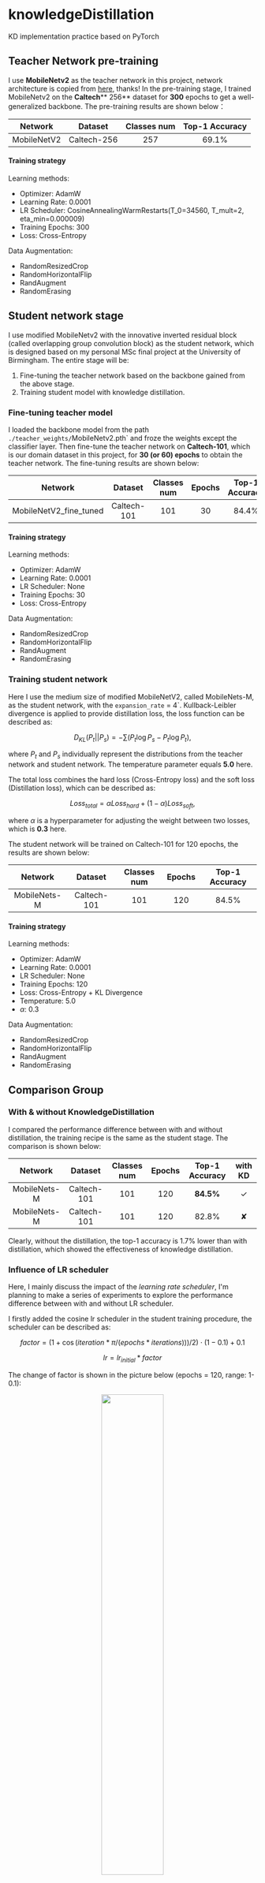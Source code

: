# knowledgeDistillation

KD implementation practice based on PyTorch

## Teacher Network pre-training

I use **MobileNetv2** as the teacher network in this project, network architecture is copied from [here](https://github.com/WZMIAOMIAO/deep-learning-for-image-processing/blob/master/pytorch_classification/Test6_mobilenet/model_v2.py), thanks! In the pre-training stage, I trained MobileNetv2 on the **Caltech**** 256** dataset for **300** epochs to get a well-generalized backbone. The pre-training results are shown below：

|Network|Dataset|Classes num|Top-1 Accuracy|
|:-----:|:-----:|:-----:|:-----:|
|MobileNetV2|Caltech-256|257|69.1%|

#### Training strategy

Learning methods:
- Optimizer: AdamW
- Learning Rate: 0.0001
- LR Scheduler: CosineAnnealingWarmRestarts(T_0=34560, T_mult=2, eta_min=0.000009)
- Training Epochs: 300
- Loss: Cross-Entropy


Data Augmentation:
- RandomResizedCrop
- RandomHorizontalFlip
- RandAugment
- RandomErasing

## Student network stage

I use modified MobileNetv2 with the innovative inverted residual block (called overlapping group convolution 
block) as the student network, which is designed based on my personal MSc final project at the University of 
Birmingham. The entire stage will be: 

1. Fine-tuning the teacher network based on the backbone gained from the above stage. 
2. Training student model with knowledge distillation. 

### Fine-tuning teacher model

I loaded the backbone model from the path `./teacher_weights/`MobileNetv2.pth` and froze the weights 
except the classifier layer. Then fine-tune the teacher network on **Caltech-101**, which is our domain 
dataset in this project, for **30 (or 60) epochs** to obtain the teacher network. The fine-tuning results are 
shown below:

|Network|Dataset|Classes num|Epochs|Top-1 Accuracy|
|:-----:|:-----:|:-----:|:-----:|:-----:|
|MobileNetV2_fine_tuned|Caltech-101|101|30|84.4%|

#### Training strategy

Learning methods:
- Optimizer: AdamW
- Learning Rate: 0.0001
- LR Scheduler: None
- Training Epochs: 30
- Loss: Cross-Entropy

Data Augmentation:
- RandomResizedCrop
- RandomHorizontalFlip
- RandAugment
- RandomErasing

### Training student network

Here I use the medium size of modified MobileNetV2, called MobileNets-M, as the student network, with the `expansion_rate` = 4`. Kullback-Leibler divergence is applied to provide distillation loss, the loss function can be described as:

$$D_{KL}(P_t||P_s) = -\sum (P_t\log P_s-P_t\log P_t),$$

where $P_t$ and $P_s$ individually represent the distributions from the teacher network and student network. 
The temperature parameter equals **5.0** here. 

The total loss combines the hard loss (Cross-Entropy loss) and the soft loss (Distillation loss), which can be described as:

$$ Loss_{total} = \alpha Loss_{hard} + (1- \alpha) Loss_{soft},$$

where $\alpha$ is a hyperparameter for adjusting the weight between two losses, which is **0.3** here. 

The student network will be trained on Caltech-101 for 120 epochs, the results are shown below:

|Network|Dataset|Classes num|Epochs|Top-1 Accuracy|
|:-----:|:-----:|:-----:|:-----:|:-----:|
|MobileNets-M|Caltech-101|101|120|84.5%|

#### Training strategy

Learning methods:
- Optimizer: AdamW
- Learning Rate: 0.0001
- LR Scheduler: None
- Training Epochs: 120
- Loss: Cross-Entropy + KL Divergence 
- Temperature: 5.0
- $\alpha$: 0.3

Data Augmentation:
- RandomResizedCrop
- RandomHorizontalFlip
- RandAugment
- RandomErasing

## Comparison Group

### With & without KnowledgeDistillation 

I compared the performance difference between with and without distillation, the training recipe is the same as the student stage. The comparison is shown below:

|Network|Dataset|Classes num|Epochs|Top-1 Accuracy|with KD|
|:-----:|:-----:|:-----:|:-----:|:-----:|:-----:|
|MobileNets-M|Caltech-101|101|120|**84.5%**|&#10003;|
|MobileNets-M|Caltech-101|101|120|82.8%|&#10008;|

Clearly, without the distillation, the top-1 accuracy is 1.7% lower than with distillation, which showed the 
effectiveness of knowledge distillation. 

### Influence of LR scheduler

Here, I mainly discuss the impact of the *learning rate scheduler*, I'm planning to make a series of experiments
to explore the performance difference between with and without LR scheduler.

I firstly added the cosine lr scheduler in the student training procedure, the scheduler can be described as: 

$$factor = (1 + \cos(iteration * \pi / (epochs * iterations))) / 2) \cdot (1 - 0.1) + 0.1$$

$$lr = lr_{initial}*factor$$

The change of factor is shown in the picture below (epochs = 120, range: 1-0.1):

<div align="center">
<img src=https://github.com/Fronik-Lihaotian/knowledgeDistillation/blob/main/imgs/lr_scheduler.png width=50%/>
</div>

The results are shown below:

|Network|Dataset|Top-1 Accuracy|with KD|with scheduler|initial lr|
|:-----:|:-----:|:-----:|:-----:|:-----:|:-----:|
|MobileNets-M|Caltech-101|**84.5%**|&#10003;|&#10008;|0.0001|
|MobileNets-M|Caltech-101|82.8%|&#10008;|&#10008;|0.0001|
|MobileNets-M|Caltech-101|79.6%|&#10003;|&#10003;|0.0001|
|MobileNets-M|Caltech-101|79.9%|&#10008;|&#10003;|0.0001|
|MobileNets-M|Caltech-101|**86.5%**|&#10003;|&#10008;|0.0002|
|MobileNets-M|Caltech-101|86.0%|&#10008;|&#10008;|0.0002|
|MobileNets-M|Caltech-101|85.7%|&#10003;|&#10003;|0.0002|
|MobileNets-M|Caltech-101|84.6%|&#10008;|&#10003;|0.0002|

From the results, applying the cosine LR scheduler cannot improve the performance of the network. 

### Influence of Data Augmentation

TBD

### $\alpha$ & temperature 

#### Temperature hyperparameter:

In this section, I mainly discuss the impact of the temperature hyperparameter. The temperature is used to affect the distribution from the network, specifically, the relations between the output distribution and the temperature can be described as:

$$p_i=\frac{exp(z_i/T)}{\sum_{j}exp(z_j/T)},$$

where $z_i$ represents the logits from the network, and $p_i$ represents the final distributions.

In the previous experiments, I predefined the temperature hyperparameter as 5. However, it may not be the best training recipe, therefore, the impact of this hyperparameter is worth discussing. 

From the results of the experiments above, it's obvious that the performance will be better when the learning rate equals 0.0002, so, I fixed the learning rate to 0.0002 **without** the LR scheduler in the following experiments, and only the temperature is the changeable hyperparameter. The results are shown below:

|Network|Dataset|Top-1 Accuracy|epochs|temperature|
|:-----:|:-----:|:-----:|:-----:|:-----:|
|MobileNets-M|Caltech-101|86.1%|120|10.0|
|MobileNets-M|Caltech-101|86.3%|120|7.0|
|MobileNets-M|Caltech-101|86.5%|120|5.0|
|MobileNets-M|Caltech-101|**87.6%**|120|3.0|
|MobileNets-M|Caltech-101|85.5%|120|1.0|
|MobileNets-M|Caltech-101|84.3%|120|0.5|

From the results, the highest top-1 accuracy reached 87.6% when temperature equals 3. 

#### $\alpha$ hyperparameter: 

Here, I mainly discuss the impact of the parameter $\alpha$, from the formula below, the $\alpha$ is used to control the weights of KD loss compared and Cross-Entropy loss.

$$ Loss_{total} = \alpha Loss_{hard} + (1- \alpha) Loss_{soft},$$

In the previous experiments, the $\alpha$ equals 0.3, but is this the best setting? and how much performance difference can be made by changing the $\alpha$. I fixed the temperature as 3.0 since it's got the best results, and everything else remains the same. The results are shown below:

|Network|Dataset|Top-1 Accuracy|$\alpha$|
|:-----:|:-----:|:-----:|:-----:|
|MobileNets-M|Caltech-101|86.2%|0.5|
|MobileNets-M|Caltech-101|**87.6%**|0.3|
|MobileNets-M|Caltech-101|86.2%|0|


## Acknowledgment

The code is written regarding this [repository](https://github.com/WZMIAOMIAO/deep-learning-for-image-processing/tree/master/pytorch_classification/Test6_mobilenet). 
And I also learned a lot from this [blog](https://blog.csdn.net/weixin_44911037/article/details/123134947). Many thanks!